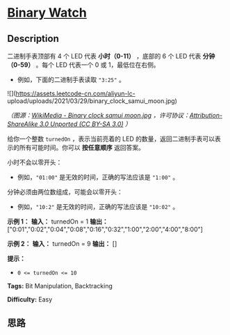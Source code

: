 # [Binary Watch][title]

## Description

二进制手表顶部有 4 个 LED 代表 **小时（0-11）** ，底部的 6 个 LED 代表 **分钟（0-59）** 。每个 LED 代表一个 0 或
1，最低位在右侧。

  * 例如，下面的二进制手表读取 `"3:25"` 。

![](https://assets.leetcode-cn.com/aliyun-lc-
upload/uploads/2021/03/29/binary_clock_samui_moon.jpg)

_（图源：[WikiMedia - Binary clock samui
moon.jpg](https://commons.m.wikimedia.org/wiki/File:Binary_clock_samui_moon.jpg)
，许可协议：[Attribution-ShareAlike 3.0 Unported (CC BY-SA
3.0)](https://creativecommons.org/licenses/by-sa/3.0/deed.en) ）_

给你一个整数 `turnedOn` ，表示当前亮着的 LED 的数量，返回二进制手表可以表示的所有可能时间。你可以 **按任意顺序** 返回答案。

小时不会以零开头：

  * 例如，`"01:00"` 是无效的时间，正确的写法应该是 `"1:00"` 。

分钟必须由两位数组成，可能会以零开头：

  * 例如，`"10:2"` 是无效的时间，正确的写法应该是 `"10:02"` 。

**示例 1：**
            **输入：** turnedOn = 1    **输出：** ["0:01","0:02","0:04","0:08","0:16","0:32","1:00","2:00","4:00","8:00"]    

**示例 2：**
            **输入：** turnedOn = 9    **输出：** []    

**提示：**

  * `0 <= turnedOn <= 10`


**Tags:** Bit Manipulation, Backtracking

**Difficulty:** Easy

## 思路

[title]: https://leetcode-cn.com/problems/binary-watch
